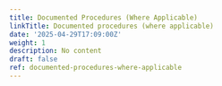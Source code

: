 ```yaml
---
title: Documented Procedures (Where Applicable)
linkTitle: Documented procedures (where applicable)
date: '2025-04-29T17:09:00Z'
weight: 1
description: No content
draft: false
ref: documented-procedures-where-applicable
---
```


